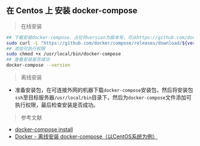 ## 在 Centos 上 安装 docker-compose

> 在线安装

  ```bash
  ## 下载安装docker-compose，占位符version为版本号，可从https://github.com/docker/compose/releases查阅选择
  sudo curl -L "https://github.com/docker/compose/releases/download/${version}/docker-compose-$(uname -s)-$(uname -m)" -o /usr/local/bin/docker-compose
  ## 添加可执行权限
  sudo chmod +x /usr/local/bin/docker-compose
  ## 查看安装是否成功
  docker-compose --version
  ```

> 离线安装
  
* 准备安装包，在可连接外网的机器下载```docker-compose```安装包，然后将安装包```ssh```至目标服务器```/usr/local/bin```目录下，然后为```docker-compose```文件添加可执行权限，最后检查安装是否成功。

> 参考文献

* [docker-compose install](https://docs.docker.com/compose/install/)
* [Docker - 离线安装 docker-compose（以CentOS系统为例）](https://www.hangge.com/blog/cache/detail_2469.html)